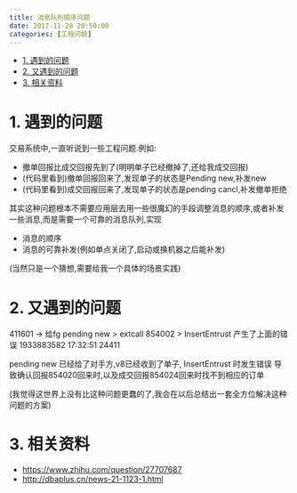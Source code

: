 ```yaml
---
title: 消息队列顺序问题
date: 2017-11-28 20:50:00
categories: [工程问题]
---
```


<!-- TOC -->

- [1. 遇到的问题](#1-遇到的问题)
- [2. 又遇到的问题](#2-又遇到的问题)
- [3. 相关资料](#3-相关资料)

<!-- /TOC -->


<a id="markdown-1-遇到的问题" name="1-遇到的问题"></a>
# 1. 遇到的问题
交易系统中,一直听说到一些工程问题.例如:
* 撤单回报比成交回报先到了(明明单子已经撤掉了,还给我成交回报)
* (代码里看到)撤单回报回来了,发现单子的状态是Pending new,补发new
* (代码里看到)成交回报回来了,发现单子的状态是pending cancl,补发撤单拒绝

其实这种问题根本不需要应用层去用一些很魔幻的手段调整消息的顺序,或者补发一些消息,而是需要一个可靠的消息队列,实现
* 消息的顺序
* 消息的可靠补发(例如单点关闭了,启动或换机器之后能补发)

(当然只是一个猜想,需要给我一个具体的场景实践)

<a id="markdown-2-又遇到的问题" name="2-又遇到的问题"></a>
# 2. 又遇到的问题

411601 -> 给fg pending new > extcall 854002 > InsertEntrust 产生了上面的错误  1933883582 17:32:51 24411

pending new 已经给了对手方,v8已经收到了单子, InsertEntrust 时发生错误
导致确认回报854020回来时,以及成交回报854024回来时找不到相应的订单

(我觉得这世界上没有比这种问题更蠢的了,我会在以后总结出一套全方位解决这种问题的方案)

<a id="markdown-3-相关资料" name="3-相关资料"></a>
# 3. 相关资料

* https://www.zhihu.com/question/27707687
* http://dbaplus.cn/news-21-1123-1.html
